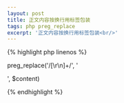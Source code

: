 ```yaml
---
layout: post
title: 正文内容按换行用标签包装
tags: php preg_replace
excerpt: '正文内容按换行用标签包装<br/>'
---
```



{% highlight php linenos %}
 
  preg_replace('/[\r\n]+/', '</p><p>', $content)

{% endhighlight %}
